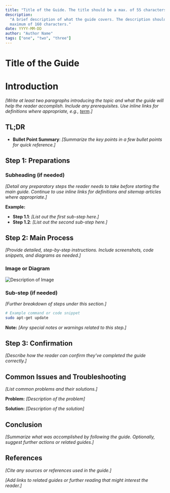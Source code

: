 ```yaml
---
title: "Title of the Guide. The title should be a max. of 55 characters."
description:
  "A brief description of what the guide covers. The description should be a
  maximum of 160 characters."
date: YYYY-MM-DD
author: "Author Name"
tags: ["one", "two", "three"]
---
```


# Title of the Guide

# Introduction

_[Write at least two paragraphs introducing the topic and what the guide will
help the reader accomplish. Include any prerequisites. Use inline links for
definitions where appropriate, e.g., [term](/definitions/term.md).]_

## TL;DR

- **Bullet Point Summary**: _[Summarize the key points in a few bullet points
  for quick reference.]_

## Step 1: Preparations

### Subheading (if needed)

_[Detail any preparatory steps the reader needs to take before starting the main
guide. Continue to use inline links for definitions and sitemap articles where
appropriate.]_

**Example:**

- **Step 1.1**: _[List out the first sub-step here.]_
- **Step 1.2**: _[List out the second sub-step here.]_

## Step 2: Main Process

_[Provide detailed, step-by-step instructions. Include screenshots, code
snippets, and diagrams as needed.]_

### Image or Diagram

![Description of Image](/assets/YYYYMMDD_title_of_the_guide_img1.png)

### Sub-step (if needed)

_[Further breakdown of steps under this section.]_

```bash
# Example command or code snippet
sudo apt-get update
```

**Note:** _[Any special notes or warnings related to this step.]_

## Step 3: Confirmation

_[Describe how the reader can confirm they've completed the guide correctly.]_

## Common Issues and Troubleshooting

_[List common problems and their solutions.]_

**Problem:** _[Description of the problem]_

**Solution:** _[Description of the solution]_

## Conclusion

_[Summarize what was accomplished by following the guide. Optionally, suggest
further actions or related guides.]_

## References

_[Cite any sources or references used in the guide.]_

_[Add links to related guides or further reading that might interest the
reader.]_

<!-- Note on Definitions -->
<!-- Throughout this guide, link relevant terms to their definitions using inline Markdown links. -->
<!-- Format: [term](/definitions/term.md) -->
<!-- If a definition doesn't exist, create it in the definitions directory and link to it. -->
